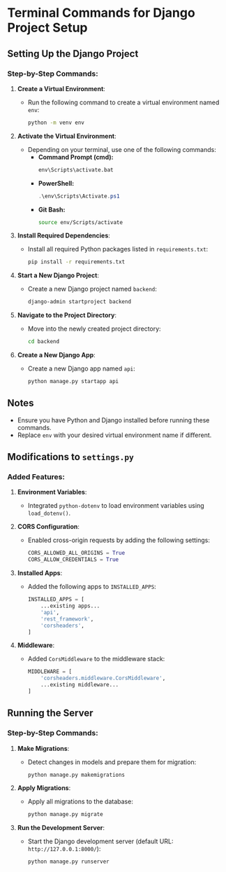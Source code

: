 # Terminal Commands for Django Project Setup

## Setting Up the Django Project

### Step-by-Step Commands:

1. **Create a Virtual Environment**:

   - Run the following command to create a virtual environment named `env`:
     ```bash
     python -m venv env
     ```

2. **Activate the Virtual Environment**:

   - Depending on your terminal, use one of the following commands:
     - **Command Prompt (cmd):**
       ```cmd
       env\Scripts\activate.bat
       ```
     - **PowerShell:**
       ```powershell
       .\env\Scripts\Activate.ps1
       ```
     - **Git Bash:**
       ```bash
       source env/Scripts/activate
       ```

3. **Install Required Dependencies**:

   - Install all required Python packages listed in `requirements.txt`:
     ```bash
     pip install -r requirements.txt
     ```

4. **Start a New Django Project**:

   - Create a new Django project named `backend`:
     ```bash
     django-admin startproject backend
     ```

5. **Navigate to the Project Directory**:

   - Move into the newly created project directory:
     ```bash
     cd backend
     ```

6. **Create a New Django App**:

   - Create a new Django app named `api`:
     ```bash
     python manage.py startapp api
     ```

## Notes

- Ensure you have Python and Django installed before running these commands.
- Replace `env` with your desired virtual environment name if different.

## Modifications to `settings.py`

### Added Features:

1. **Environment Variables**:

   - Integrated `python-dotenv` to load environment variables using `load_dotenv()`.

2. **CORS Configuration**:

   - Enabled cross-origin requests by adding the following settings:
     ```python
     CORS_ALLOWED_ALL_ORIGINS = True
     CORS_ALLOW_CREDENTIALS = True
     ```

3. **Installed Apps**:

   - Added the following apps to `INSTALLED_APPS`:
     ```python
     INSTALLED_APPS = [
         ...existing apps...
         'api',
         'rest_framework',
         'corsheaders',
     ]
     ```

4. **Middleware**:

   - Added `CorsMiddleware` to the middleware stack:
     ```python
     MIDDLEWARE = [
         'corsheaders.middleware.CorsMiddleware',
         ...existing middleware...
     ]
     ```

## Running the Server

### Step-by-Step Commands:

1. **Make Migrations**:

   - Detect changes in models and prepare them for migration:
     ```bash
     python manage.py makemigrations
     ```

2. **Apply Migrations**:

   - Apply all migrations to the database:
     ```bash
     python manage.py migrate
     ```

3. **Run the Development Server**:

   - Start the Django development server (default URL: `http://127.0.0.1:8000/`):
     ```bash
     python manage.py runserver
     ```
